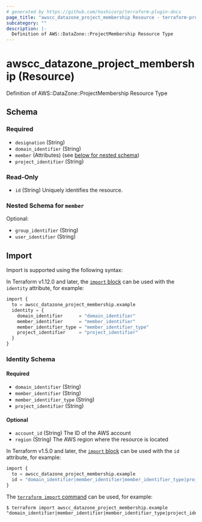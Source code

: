 ```yaml
---
# generated by https://github.com/hashicorp/terraform-plugin-docs
page_title: "awscc_datazone_project_membership Resource - terraform-provider-awscc"
subcategory: ""
description: |-
  Definition of AWS::DataZone::ProjectMembership Resource Type
---
```


# awscc_datazone_project_membership (Resource)

Definition of AWS::DataZone::ProjectMembership Resource Type



<!-- schema generated by tfplugindocs -->
## Schema

### Required

- `designation` (String)
- `domain_identifier` (String)
- `member` (Attributes) (see [below for nested schema](#nestedatt--member))
- `project_identifier` (String)

### Read-Only

- `id` (String) Uniquely identifies the resource.

<a id="nestedatt--member"></a>
### Nested Schema for `member`

Optional:

- `group_identifier` (String)
- `user_identifier` (String)

## Import

Import is supported using the following syntax:

In Terraform v1.12.0 and later, the [`import` block](https://developer.hashicorp.com/terraform/language/import) can be used with the `identity` attribute, for example:

```terraform
import {
  to = awscc_datazone_project_membership.example
  identity = {
    domain_identifier      = "domain_identifier"
    member_identifier      = "member_identifier"
    member_identifier_type = "member_identifier_type"
    project_identifier     = "project_identifier"
  }
}
```

<!-- schema generated by tfplugindocs -->
### Identity Schema

#### Required

- `domain_identifier` (String)
- `member_identifier` (String)
- `member_identifier_type` (String)
- `project_identifier` (String)

#### Optional

- `account_id` (String) The ID of the AWS account
- `region` (String) The AWS region where the resource is located

In Terraform v1.5.0 and later, the [`import` block](https://developer.hashicorp.com/terraform/language/import) can be used with the `id` attribute, for example:

```terraform
import {
  to = awscc_datazone_project_membership.example
  id = "domain_identifier|member_identifier|member_identifier_type|project_identifier"
}
```

The [`terraform import` command](https://developer.hashicorp.com/terraform/cli/commands/import) can be used, for example:

```shell
$ terraform import awscc_datazone_project_membership.example "domain_identifier|member_identifier|member_identifier_type|project_identifier"
```
